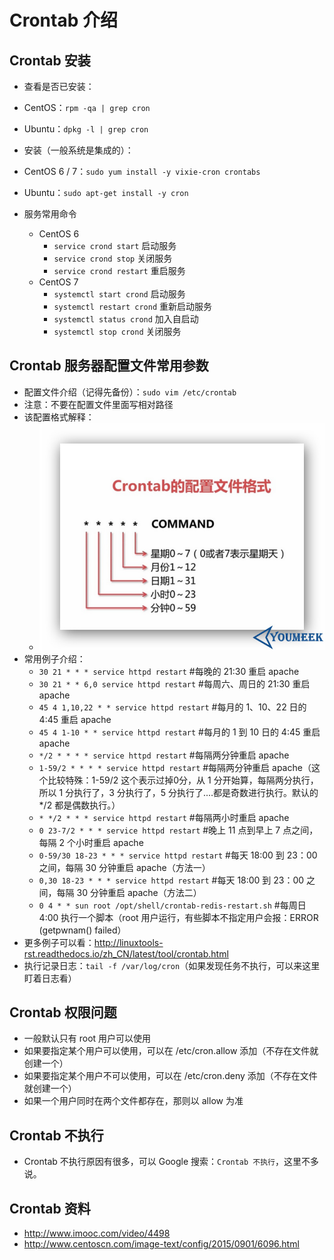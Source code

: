 # Crontab 介绍


## Crontab 安装

- 查看是否已安装：
 - CentOS：`rpm -qa | grep cron`
 - Ubuntu：`dpkg -l | grep cron`

- 安装（一般系统是集成的）：
 - CentOS 6 / 7：`sudo yum install -y vixie-cron crontabs`
 - Ubuntu：`sudo apt-get install -y cron`

- 服务常用命令
	- CentOS 6
		- `service crond start` 启动服务
		- `service crond stop` 关闭服务
		- `service crond restart` 重启服务
	- CentOS 7
		- `systemctl start crond` 启动服务
		- `systemctl restart crond` 重新启动服务
		- `systemctl status crond` 加入自启动
		- `systemctl stop crond` 关闭服务


## Crontab 服务器配置文件常用参数

- 配置文件介绍（记得先备份）：`sudo vim /etc/crontab`
- 注意：不要在配置文件里面写相对路径
 - 该配置格式解释：
    - ![Crontab 服务器配置文件常用参数](../images/Crontab-a-1.jpg)
 - 常用例子介绍：
    - `30 21 * * * service httpd restart`         #每晚的 21:30 重启 apache
    - `30 21 * * 6,0 service httpd restart`       #每周六、周日的 21:30 重启 apache
    - `45 4 1,10,22 * * service httpd restart`    #每月的 1、10、22 日的 4:45 重启 apache
    - `45 4 1-10 * * service httpd restart`       #每月的 1 到 10 日的 4:45 重启 apache
    - `*/2 * * * * service httpd restart`         #每隔两分钟重启 apache
    - `1-59/2 * * * * service httpd restart`      #每隔两分钟重启 apache（这个比较特殊：1-59/2 这个表示过掉0分，从 1 分开始算，每隔两分执行，所以 1 分执行了，3 分执行了，5 分执行了....都是奇数进行执行。默认的 */2 都是偶数执行。）
    - `* */2 * * * service httpd restart`         #每隔两小时重启 apache
    - `0 23-7/2 * * * service httpd restart`      #晚上 11 点到早上 7 点之间，每隔 2 个小时重启 apache
    - `0-59/30 18-23 * * * service httpd restart` #每天 18:00 到 23：00 之间，每隔 30 分钟重启 apache（方法一）
    - `0,30 18-23 * * * service httpd restart`    #每天 18:00 到 23：00 之间，每隔 30 分钟重启 apache（方法二）
    - `0 4 * * sun root /opt/shell/crontab-redis-restart.sh`    #每周日 4:00 执行一个脚本（root 用户运行，有些脚本不指定用户会报：ERROR (getpwnam() failed）
- 更多例子可以看：<http://linuxtools-rst.readthedocs.io/zh_CN/latest/tool/crontab.html>
- 执行记录日志：`tail -f /var/log/cron`（如果发现任务不执行，可以来这里盯着日志看）


## Crontab 权限问题

- 一般默认只有 root 用户可以使用
- 如果要指定某个用户可以使用，可以在 /etc/cron.allow 添加（不存在文件就创建一个）
- 如果要指定某个用户不可以使用，可以在 /etc/cron.deny 添加（不存在文件就创建一个）
- 如果一个用户同时在两个文件都存在，那则以 allow 为准

## Crontab 不执行

- Crontab 不执行原因有很多，可以 Google 搜索：`Crontab 不执行`，这里不多说。

## Crontab 资料

- <http://www.imooc.com/video/4498> 
- <http://www.centoscn.com/image-text/config/2015/0901/6096.html> 
